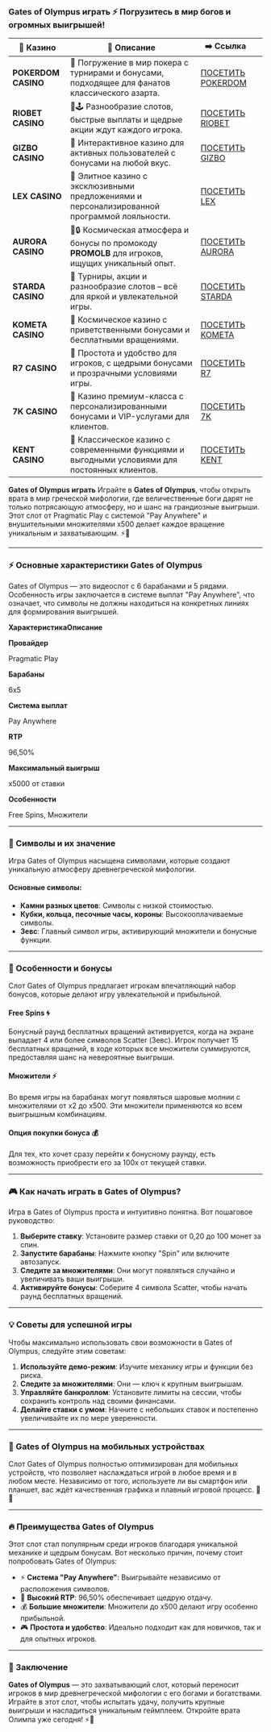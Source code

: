 ### Gates of Olympus играть ⚡ Погрузитесь в мир богов и огромных выигрышей!
| 🎰 Казино           | 📜 Описание                                                                                       | ➡️ Ссылка                                                                                          |   |
| ------------------- | ------------------------------------------------------------------------------------------------- | -------------------------------------------------------------------------------------------------- | - |
| **POKERDOM CASINO** | 🎲 Погружение в мир покера с турнирами и бонусами, подходящее для фанатов классического азарта.   | [ПОСЕТИТЬ POKERDOM](https://brandplay.link/FwVc4f)                                                 |   |
| **RIOBET CASINO**   | 🌟🕹️ Разнообразие слотов, быстрые выплаты и щедрые акции ждут каждого игрока.                    | [ПОСЕТИТЬ RIOBET](https://brandplay.link/TnjsxFvH)                                                 |   |
| **GIZBO CASINO**    | 🚀 Интерактивное казино для активных пользователей с бонусами на любой вкус.                      | [ПОСЕТИТЬ GIZBO](https://brandplay.link/rvzLrVLp)                                                  |   |
| **LEX CASINO**      | 🎰 Элитное казино с эксклюзивными предложениями и персонализированной программой лояльности.      | [ПОСЕТИТЬ LEX](https://brandplay.link/VMqNXPFs)                                                    |   |
| **AURORA CASINO**   | 🌌🔒 Космическая атмосфера и бонусы по промокоду **PROMOLB** для игроков, ищущих уникальный опыт. | [ПОСЕТИТЬ AURORA](https://10trafic-stat2.com/click/668546556bcc6313411604bc/6766/13031/subaccount) |   |
| **STARDA CASINO**   | 🌠 Турниры, акции и разнообразие слотов – всё для яркой и увлекательной игры.                     | [ПОСЕТИТЬ STARDA](https://brandplay.link/HDcDrxLk)                                                 |   |
| **KOMETA CASINO**   | 💫 Космическое казино с приветственными бонусами и бесплатными вращениями.                        | [ПОСЕТИТЬ KOMETA](https://brandplay.link/jHzFFYGv)                                                 |   |
| **R7 CASINO**       | 🎯 Простота и удобство для игроков, с щедрыми бонусами и прозрачными условиями игры.              | [ПОСЕТИТЬ R7](https://brandplay.link/dByFXP7h)                                                     |   |
| **7K CASINO**       | 💎 Казино премиум-класса с персонализированными бонусами и VIP-услугами для клиентов.             | [ПОСЕТИТЬ 7K](https://brandplay.link/dd46bNgD)                                                     |   |
| **KENT CASINO**     | 🎲 Классическое казино с современными функциями и выгодными условиями для постоянных клиентов.    | [ПОСЕТИТЬ KENT](https://brandplay.link/XRH1g6Vb)                                                   |   |
**Gates of Olympus играть**
Играйте в **Gates of Olympus**, чтобы открыть врата в мир греческой мифологии, где величественные боги дарят не только потрясающую атмосферу, но и шанс на грандиозные выигрыши. Этот слот от Pragmatic Play с системой "Pay Anywhere" и внушительными множителями х500 делает каждое вращение уникальным и захватывающим. ⚡🎰

***

### ⚡ Основные характеристики Gates of Olympus

Gates of Olympus — это видеослот с 6 барабанами и 5 рядами. Особенность игры заключается в системе выплат "Pay Anywhere", что означает, что символы не должны находиться на конкретных линиях для формирования выигрышей.

**ХарактеристикаОписание**

**Провайдер**

Pragmatic Play

**Барабаны**

6x5

**Система выплат**

Pay Anywhere

**RTP**

96,50%

**Максимальный выигрыш**

х5000 от ставки

**Особенности**

Free Spins, Множители

***

### 🌈 Символы и их значение

Игра Gates of Olympus насыщена символами, которые создают уникальную атмосферу древнегреческой мифологии.

#### Основные символы:

* **Камни разных цветов**: Символы с низкой стоимостью.
* **Кубки, кольца, песочные часы, короны**: Высокооплачиваемые символы.
* **Зевс**: Главный символ игры, активирующий множители и бонусные функции.

***

### 🎰 Особенности и бонусы

Слот Gates of Olympus предлагает игрокам впечатляющий набор бонусов, которые делают игру увлекательной и прибыльной.

#### **Free Spins 🌀**

Бонусный раунд бесплатных вращений активируется, когда на экране выпадает 4 или более символов Scatter (Зевс). Игрок получает 15 бесплатных вращений, в ходе которых все множители суммируются, предоставляя шанс на невероятные выигрыши.

#### **Множители ⚡**

Во время игры на барабанах могут появляться шаровые молнии с множителями от х2 до х500. Эти множители применяются ко всем выигрышным комбинациям.

#### **Опция покупки бонуса 💰**

Для тех, кто хочет сразу перейти к бонусному раунду, есть возможность приобрести его за 100x от текущей ставки.

***

### 🎮 Как начать играть в Gates of Olympus?

Игра в Gates of Olympus проста и интуитивно понятна. Вот пошаговое руководство:

1. **Выберите ставку**: Установите размер ставки от 0,20 до 100 монет за спин.
2. **Запустите барабаны**: Нажмите кнопку "Spin" или включите автозапуск.
3. **Следите за множителями**: Они могут появляться случайно и увеличивать ваши выигрыши.
4. **Активируйте бонусы**: Соберите 4 символа Scatter, чтобы начать раунд бесплатных вращений.

***

### 💡 Советы для успешной игры

Чтобы максимально использовать свои возможности в Gates of Olympus, следуйте этим советам:

1. **Используйте демо-режим**: Изучите механику игры и функции без риска.
2. **Следите за множителями**: Они — ключ к крупным выигрышам.
3. **Управляйте банкроллом**: Установите лимиты на сессии, чтобы сохранить контроль над своими финансами.
4. **Делайте ставки с умом**: Начните с небольших ставок и постепенно увеличивайте их по мере уверенности.

***

### 📱 Gates of Olympus на мобильных устройствах

Слот Gates of Olympus полностью оптимизирован для мобильных устройств, что позволяет наслаждаться игрой в любое время и в любом месте. Независимо от того, используете ли вы смартфон или планшет, вас ждёт качественная графика и плавный игровой процесс. 📱✨

***

### 🔥 Преимущества Gates of Olympus

Этот слот стал популярным среди игроков благодаря уникальной механике и щедрым бонусам. Вот несколько причин, почему стоит попробовать Gates of Olympus:

* ⚡ **Система "Pay Anywhere"**: Выигрывайте независимо от расположения символов.
* 🌟 **Высокий RTP**: 96,50% обеспечивает щедрую отдачу.
* 💰 **Большие множители**: Множители до х500 делают игру особенно прибыльной.
* 🎮 **Простота и удобство**: Идеально подходит как для новичков, так и для опытных игроков.

***

### 🎯 Заключение

**Gates of Olympus** — это захватывающий слот, который переносит игроков в мир древнегреческой мифологии с его богами и богатствами. Играйте в этот слот, чтобы испытать удачу, получить крупные выигрыши и насладиться уникальным геймплеем. Откройте врата Олимпа уже сегодня! ⚡🎰

